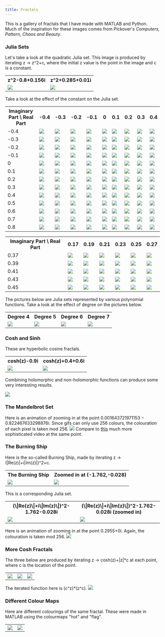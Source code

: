 ```yaml
---
title: Fractals
---
```


This is a gallery of fractals that I have made with MATLAB and Python. 
Much of the inspiration for these images comes from Pickover's <i>Computers, Pattern, Chaos and Beauty</i>.

<h3>Julia Sets</h3>
Let's take a look at the quadratic Julia set. This image is produced by iterating z -> z^2+c, where the initial z value is the point in the image and c is a constant.

<table>
<tr> 
	<th>z^2-0.8+0.156i</th>
	<th>z^2+0.285+0.01i</th>
</tr>
<tr>
	<td><img src="\images\fractals\z.^2+-0.8+0.156i.png"></td>
	<td><img src="\images\fractals\z.^2+0.285+0.01i.png"></td>
</tr>
</table>
	
Take a look at the effect of the constant on the Julia set.

<table>
<tr> 
	<th>Imaginary Part \ Real Part </th>
	<th>-0.4</th>
	<th>-0.3</th>
	<th>-0.2</th>
	<th>-0.1</th>
	<th>0</th>
	<th>0.1</th>
	<th>0.2</th>
	<th>0.3</th>
	<th>0.4</th>
</tr>
<tr> 
	<td>-0.4</td>
	<td><img src="\images\fractals\constant_table\z.^2+-0.4-0.4i.png"></td>
	<td><img src="\images\fractals\constant_table\z.^2+-0.4-0.3i.png"></td>
	<td><img src="\images\fractals\constant_table\z.^2+-0.4-0.2i.png"></td>
	<td><img src="\images\fractals\constant_table\z.^2+-0.4-0.1i.png"></td>
	<td><img src="\images\fractals\constant_table\z.^2+-0.4.png"></td>
	<td><img src="\images\fractals\constant_table\z.^2+-0.4+0.1i.png"></td>
	<td><img src="\images\fractals\constant_table\z.^2+-0.4+0.2i.png"></td>
	<td><img src="\images\fractals\constant_table\z.^2+-0.4+0.3i.png"></td>
	<td><img src="\images\fractals\constant_table\z.^2+-0.4+0.4i.png"></td>
</tr>
<tr> 
	<td>-0.3</td>
	<td><img src="\images\fractals\constant_table\z.^2+-0.3-0.4i.png"></td>
	<td><img src="\images\fractals\constant_table\z.^2+-0.3-0.3i.png"></td>
	<td><img src="\images\fractals\constant_table\z.^2+-0.3-0.2i.png"></td>
	<td><img src="\images\fractals\constant_table\z.^2+-0.3-0.1i.png"></td>
	<td><img src="\images\fractals\constant_table\z.^2+-0.3.png"></td>
	<td><img src="\images\fractals\constant_table\z.^2+-0.3+0.1i.png"></td>
	<td><img src="\images\fractals\constant_table\z.^2+-0.3+0.2i.png"></td>
	<td><img src="\images\fractals\constant_table\z.^2+-0.3+0.3i.png"></td>
	<td><img src="\images\fractals\constant_table\z.^2+-0.3+0.4i.png"></td>
</tr>
<tr> 
	<td>-0.2</td>
	<td><img src="\images\fractals\constant_table\z.^2+-0.2-0.4i.png"></td>
	<td><img src="\images\fractals\constant_table\z.^2+-0.2-0.3i.png"></td>
	<td><img src="\images\fractals\constant_table\z.^2+-0.2-0.2i.png"></td>
	<td><img src="\images\fractals\constant_table\z.^2+-0.2-0.1i.png"></td>
	<td><img src="\images\fractals\constant_table\z.^2+-0.2.png"></td>
	<td><img src="\images\fractals\constant_table\z.^2+-0.2+0.1i.png"></td>
	<td><img src="\images\fractals\constant_table\z.^2+-0.2+0.2i.png"></td>
	<td><img src="\images\fractals\constant_table\z.^2+-0.2+0.3i.png"></td>
	<td><img src="\images\fractals\constant_table\z.^2+-0.2+0.4i.png"></td>
</tr>
<tr> 
	<td>-0.1</td>
	<td><img src="\images\fractals\constant_table\z.^2+-0.1-0.4i.png"></td>
	<td><img src="\images\fractals\constant_table\z.^2+-0.1-0.3i.png"></td>
	<td><img src="\images\fractals\constant_table\z.^2+-0.1-0.2i.png"></td>
	<td><img src="\images\fractals\constant_table\z.^2+-0.1-0.1i.png"></td>
	<td><img src="\images\fractals\constant_table\z.^2+-0.1.png"></td>
	<td><img src="\images\fractals\constant_table\z.^2+-0.1+0.1i.png"></td>
	<td><img src="\images\fractals\constant_table\z.^2+-0.1+0.2i.png"></td>
	<td><img src="\images\fractals\constant_table\z.^2+-0.1+0.3i.png"></td>
	<td><img src="\images\fractals\constant_table\z.^2+-0.1+0.4i.png"></td>
</tr>
<tr>
	<td>0</td>
	<td><img src="\images\fractals\constant_table\z.^2+0-0.4i.png"></td>
	<td><img src="\images\fractals\constant_table\z.^2+0-0.3i.png"></td>
	<td><img src="\images\fractals\constant_table\z.^2+0-0.2i.png"></td>
	<td><img src="\images\fractals\constant_table\z.^2+0-0.1i.png"></td>
	<td><img src="\images\fractals\constant_table\z.^2+0.png"></td>
	<td><img src="\images\fractals\constant_table\z.^2+0+0.1i.png"></td>
	<td><img src="\images\fractals\constant_table\z.^2+0+0.2i.png"></td>
	<td><img src="\images\fractals\constant_table\z.^2+0+0.3i.png"></td>
	<td><img src="\images\fractals\constant_table\z.^2+0+0.4i.png"></td>
</tr>
<tr> 
	<td>0.1</td>
	<td><img src="\images\fractals\constant_table\z.^2+0.1-0.4i.png"></td>
	<td><img src="\images\fractals\constant_table\z.^2+0.1-0.3i.png"></td>
	<td><img src="\images\fractals\constant_table\z.^2+0.1-0.2i.png"></td>
	<td><img src="\images\fractals\constant_table\z.^2+0.1-0.1i.png"></td>
	<td><img src="\images\fractals\constant_table\z.^2+0.1.png"></td>
	<td><img src="\images\fractals\constant_table\z.^2+0.1+0.1i.png"></td>
	<td><img src="\images\fractals\constant_table\z.^2+0.1+0.2i.png"></td>
	<td><img src="\images\fractals\constant_table\z.^2+0.1+0.3i.png"></td>
	<td><img src="\images\fractals\constant_table\z.^2+0.1+0.4i.png"></td>
</tr>
<tr> 
	<td>0.2</td>
	<td><img src="\images\fractals\constant_table\z.^2+0.2-0.4i.png"></td>
	<td><img src="\images\fractals\constant_table\z.^2+0.2-0.3i.png"></td>
	<td><img src="\images\fractals\constant_table\z.^2+0.2-0.2i.png"></td>
	<td><img src="\images\fractals\constant_table\z.^2+0.2-0.1i.png"></td>
	<td><img src="\images\fractals\constant_table\z.^2+0.2.png"></td>
	<td><img src="\images\fractals\constant_table\z.^2+0.2+0.1i.png"></td>
	<td><img src="\images\fractals\constant_table\z.^2+0.2+0.2i.png"></td>
	<td><img src="\images\fractals\constant_table\z.^2+0.2+0.3i.png"></td>
	<td><img src="\images\fractals\constant_table\z.^2+0.2+0.4i.png"></td>
</tr>
<tr> 
	<td>0.3</td>
	<td><img src="\images\fractals\constant_table\z.^2+0.3-0.4i.png"></td>
	<td><img src="\images\fractals\constant_table\z.^2+0.3-0.3i.png"></td>
	<td><img src="\images\fractals\constant_table\z.^2+0.3-0.2i.png"></td>
	<td><img src="\images\fractals\constant_table\z.^2+0.3-0.1i.png"></td>
	<td><img src="\images\fractals\constant_table\z.^2+0.3.png"></td>
	<td><img src="\images\fractals\constant_table\z.^2+0.3+0.1i.png"></td>
	<td><img src="\images\fractals\constant_table\z.^2+0.3+0.2i.png"></td>
	<td><img src="\images\fractals\constant_table\z.^2+0.3+0.3i.png"></td>
	<td><img src="\images\fractals\constant_table\z.^2+0.3+0.4i.png"></td>
</tr>
<tr> 
	<td>0.4</td>
	<td><img src="\images\fractals\constant_table\z.^2+0.4-0.4i.png"></td>
	<td><img src="\images\fractals\constant_table\z.^2+0.4-0.3i.png"></td>
	<td><img src="\images\fractals\constant_table\z.^2+0.4-0.2i.png"></td>
	<td><img src="\images\fractals\constant_table\z.^2+0.4-0.1i.png"></td>
	<td><img src="\images\fractals\constant_table\z.^2+0.4.png"></td>
	<td><img src="\images\fractals\constant_table\z.^2+0.4+0.1i.png"></td>
	<td><img src="\images\fractals\constant_table\z.^2+0.4+0.2i.png"></td>
	<td><img src="\images\fractals\constant_table\z.^2+0.4+0.3i.png"></td>
	<td><img src="\images\fractals\constant_table\z.^2+0.4+0.4i.png"></td>
</tr>
<tr> 
	<td>0.5</td>
	<td><img src="\images\fractals\constant_table\z.^2+0.5-0.4i.png"></td>
	<td><img src="\images\fractals\constant_table\z.^2+0.5-0.3i.png"></td>
	<td><img src="\images\fractals\constant_table\z.^2+0.5-0.2i.png"></td>
	<td><img src="\images\fractals\constant_table\z.^2+0.5-0.1i.png"></td>
	<td><img src="\images\fractals\constant_table\z.^2+0.5.png"></td>
	<td><img src="\images\fractals\constant_table\z.^2+0.5+0.1i.png"></td>
	<td><img src="\images\fractals\constant_table\z.^2+0.5+0.2i.png"></td>
	<td><img src="\images\fractals\constant_table\z.^2+0.5+0.3i.png"></td>
	<td><img src="\images\fractals\constant_table\z.^2+0.5+0.4i.png"></td>
</tr>
<tr> 
	<td>0.6</td>
	<td><img src="\images\fractals\constant_table\z.^2+0.6-0.4i.png"></td>
	<td><img src="\images\fractals\constant_table\z.^2+0.6-0.3i.png"></td>
	<td><img src="\images\fractals\constant_table\z.^2+0.6-0.2i.png"></td>
	<td><img src="\images\fractals\constant_table\z.^2+0.6-0.1i.png"></td>
	<td><img src="\images\fractals\constant_table\z.^2+0.6.png"></td>
	<td><img src="\images\fractals\constant_table\z.^2+0.6+0.1i.png"></td>
	<td><img src="\images\fractals\constant_table\z.^2+0.6+0.2i.png"></td>
	<td><img src="\images\fractals\constant_table\z.^2+0.6+0.3i.png"></td>
	<td><img src="\images\fractals\constant_table\z.^2+0.6+0.4i.png"></td>
</tr>
<tr> 
	<td>0.7</td>
	<td><img src="\images\fractals\constant_table\z.^2+0.7-0.4i.png"></td>
	<td><img src="\images\fractals\constant_table\z.^2+0.7-0.3i.png"></td>
	<td><img src="\images\fractals\constant_table\z.^2+0.7-0.2i.png"></td>
	<td><img src="\images\fractals\constant_table\z.^2+0.7-0.1i.png"></td>
	<td><img src="\images\fractals\constant_table\z.^2+0.7.png"></td>
	<td><img src="\images\fractals\constant_table\z.^2+0.7+0.1i.png"></td>
	<td><img src="\images\fractals\constant_table\z.^2+0.7+0.2i.png"></td>
	<td><img src="\images\fractals\constant_table\z.^2+0.7+0.3i.png"></td>
	<td><img src="\images\fractals\constant_table\z.^2+0.7+0.4i.png"></td>
</tr>
<tr> 
	<td>0.8</td>
	<td><img src="\images\fractals\constant_table\z.^2+0.8-0.4i.png"></td>
	<td><img src="\images\fractals\constant_table\z.^2+0.8-0.3i.png"></td>
	<td><img src="\images\fractals\constant_table\z.^2+0.8-0.2i.png"></td>
	<td><img src="\images\fractals\constant_table\z.^2+0.8-0.1i.png"></td>
	<td><img src="\images\fractals\constant_table\z.^2+0.8.png"></td>
	<td><img src="\images\fractals\constant_table\z.^2+0.8+0.1i.png"></td>
	<td><img src="\images\fractals\constant_table\z.^2+0.8+0.2i.png"></td>
	<td><img src="\images\fractals\constant_table\z.^2+0.8+0.3i.png"></td>
	<td><img src="\images\fractals\constant_table\z.^2+0.8+0.4i.png"></td>
</tr>
</table>

<table>
<tr> 
	<th>Imaginary Part \ Real Part </th>
	<th>0.17</th>
	<th>0.19</th>
	<th>0.21</th>
	<th>0.23</th>
	<th>0.25</th>
	<th>0.27</th>
</tr>
<tr> 
	<td>0.37</td>
	<td><img src="\images\fractals\constant_table_zoom\z.^2+0.37+0.17i.png"></td>
	<td><img src="\images\fractals\constant_table_zoom\z.^2+0.37+0.19i.png"></td>
	<td><img src="\images\fractals\constant_table_zoom\z.^2+0.37+0.21i.png"></td>
	<td><img src="\images\fractals\constant_table_zoom\z.^2+0.37+0.23i.png"></td>
	<td><img src="\images\fractals\constant_table_zoom\z.^2+0.37+0.25i.png"></td>
	<td><img src="\images\fractals\constant_table_zoom\z.^2+0.37+0.27i.png"></td>
</tr>
<tr> 
	<td>0.39</td>
	<td><img src="\images\fractals\constant_table_zoom\z.^2+0.39+0.17i.png"></td>
	<td><img src="\images\fractals\constant_table_zoom\z.^2+0.39+0.19i.png"></td>
	<td><img src="\images\fractals\constant_table_zoom\z.^2+0.39+0.21i.png"></td>
	<td><img src="\images\fractals\constant_table_zoom\z.^2+0.39+0.23i.png"></td>
	<td><img src="\images\fractals\constant_table_zoom\z.^2+0.39+0.25i.png"></td>
	<td><img src="\images\fractals\constant_table_zoom\z.^2+0.39+0.27i.png"></td>
</tr>
<tr> 
	<td>0.41</td>
	<td><img src="\images\fractals\constant_table_zoom\z.^2+0.41+0.17i.png"></td>
	<td><img src="\images\fractals\constant_table_zoom\z.^2+0.41+0.19i.png"></td>
	<td><img src="\images\fractals\constant_table_zoom\z.^2+0.41+0.21i.png"></td>
	<td><img src="\images\fractals\constant_table_zoom\z.^2+0.41+0.23i.png"></td>
	<td><img src="\images\fractals\constant_table_zoom\z.^2+0.41+0.25i.png"></td>
	<td><img src="\images\fractals\constant_table_zoom\z.^2+0.41+0.27i.png"></td>
</tr>
<tr> 
	<td>0.43</td>
	<td><img src="\images\fractals\constant_table_zoom\z.^2+0.43+0.17i.png"></td>
	<td><img src="\images\fractals\constant_table_zoom\z.^2+0.43+0.19i.png"></td>
	<td><img src="\images\fractals\constant_table_zoom\z.^2+0.43+0.21i.png"></td>
	<td><img src="\images\fractals\constant_table_zoom\z.^2+0.43+0.23i.png"></td>
	<td><img src="\images\fractals\constant_table_zoom\z.^2+0.43+0.25i.png"></td>
	<td><img src="\images\fractals\constant_table_zoom\z.^2+0.43+0.27i.png"></td>
</tr>
<tr>
	<td>0.45</td>
	<td><img src="\images\fractals\constant_table_zoom\z.^2+0.45+0.17i.png"></td>
	<td><img src="\images\fractals\constant_table_zoom\z.^2+0.45+0.19i.png"></td>
	<td><img src="\images\fractals\constant_table_zoom\z.^2+0.45+0.21i.png"></td>
	<td><img src="\images\fractals\constant_table_zoom\z.^2+0.45+0.23i.png"></td>
	<td><img src="\images\fractals\constant_table_zoom\z.^2+0.45+0.25i.png"></td>
	<td><img src="\images\fractals\constant_table_zoom\z.^2+0.45+0.27i.png"></td>
</tr>
</table>

The pictures below are Julia sets represented by various polynomial functions.
Take a look at the effect of degree on the pictures below.

<table>
<tr> 
	<th>Degree 4</th>
	<th>Degree 5</th>
	<th>Degree 6</th>
	<th>Degree 7</th>
</tr>
<tr> 
	<td><img src="\images\fractals\poly_four.png"></td>
	<td><img src="\images\fractals\poly_five.png"></td>
	<td><img src="\images\fractals\poly_six.png"></td>
	<td><img src="\images\fractals\poly_seven.png"></td>
</tr>
</table>

<h3>Cosh and Sinh</h3>
These are hyperbolic cosine fractals.

<table>
<tr>
	<th>cosh(z)-0.9i</th>
	<th>cosh(z)+0.4+0.6i</th>
</tr>
<tr> 
	<td><img src="\images\fractals\(cmath.cosh(z))+complex(0,-0.9).png"></td>
	<td><img src="\images\fractals\(cmath.cosh(z))+complex(0.4,0.6).png"></td>
</tr>
</table>
	
Combining holomorphic and non-holomorphic functions can produce some very interesting results.

<img src="\images\fractals\cosh(z)+complex(0.1,0.9).abs(z).png">


<h3>The Mandelbrot Set</h3>

Here is an animation of zooming in at the point 0.001643721971153 − 0.822467633298876i. 
Since gifs can only use 256 colours, the colouration of each pixel is taken mod 256.
<img src="\images\fractals\mandelbrot_zoom.gif">
Compare to <a href="https://upload.wikimedia.org/wikipedia/commons/0/07/Fractal-zoom-1-03-Mandelbrot_Buzzsaw.ogv">this</a> much more sophisticated video at the same point.

<h3>The Burning Ship</h3>

Here is the so-called Burning Ship, made by iterating z -> (\|Re(z)\|+i\|Im(z)\|)^2+c.

<table>
<tr>
	<th>The Burning Ship</th>
	<th> Zoomed in at (-1.762,-0.028)</th>
</tr>
<tr> 
	<td><img src="\images\fractals\burning_ship.png"></td>
	<td><img src="\images\fractals\burning_ship_zoom.png"></td>
</tr>
</table>

This is a corresponding Julia set.

<table>
<tr>
	<th>(\|Re(z)\|+i\|Im(z)\|)^2-1.762-0.028i</th>
	<th> (\|Re(z)\|+i\|Im(z)\|)^2-1.762-0.028i (zoomed in)</th>
</tr>
<tr> 
	<td><img src="\images\fractals\burning_ship_julia_-1.762-0.028i.png"></td>
	<td><img src="\images\fractals\burning_ship_julia_zoom.png"></td>
</tr>
</table>

Here is an animation of zooming in at the point 0.2955+0i. Again, the colouration is taken mod 256.
<img src="\images\fractals\burning_ship_zoom.gif">

<h3>More Cosh Fractals</h3>
The three below are produced by iterating z -> cosh(z)+|z|*c at each point, where c is the location of the point.

<table>
<tr> 
	<td><img src="\images\fractals\cosh(z)+abs(z).z0.png"></td>
	<td><img src="\images\fractals\cosh(z)+abs(z).z0_zoom.png"></td>
	<td><img src="\images\fractals\cosh(z)+abs(z).z0_zoom2.png"></td>
</tr>
</table>

The iterated function here is (c^z)*(z^c).
<img src="\images\fractals\z0.^(z).z.^(z0).png">
	
<h3>Different Colour Maps</h3>
Here are different colourings of the same fractal. 
These were made in MATLAB using the colourmaps "hot" and "flag".
<table>
<tr> 
	<td><img src="\images\fractals\cosh(z)+complex(0.1,-0.6).png"></td>
	<td><img src="\images\fractals\flag.png"></td>
</tr>
</table>
